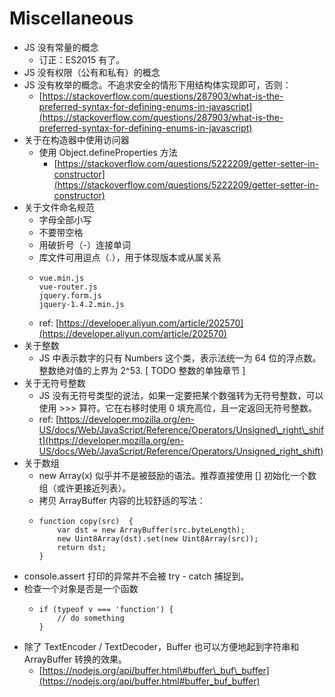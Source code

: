 # Miscellaneous

* JS 没有常量的概念
  * 订正：ES2015 有了。
* JS 没有权限（公有和私有）的概念
* JS 没有枚举的概念。不追求安全的情形下用结构体实现即可，否则：
  * [https://stackoverflow.com/questions/287903/what-is-the-preferred-syntax-for-defining-enums-in-javascript](https://stackoverflow.com/questions/287903/what-is-the-preferred-syntax-for-defining-enums-in-javascript)
* 关于在构造器中使用访问器
  * 使用 Object.defineProperties 方法
    * [https://stackoverflow.com/questions/5222209/getter-setter-in-constructor](https://stackoverflow.com/questions/5222209/getter-setter-in-constructor)
* 关于文件命名规范
  * 字母全部小写
  * 不要带空格
  * 用破折号（-）连接单词
  * 库文件可用逗点（.），用于体现版本或从属关系
  * ```text
    vue.min.js
    vue-router.js
    jquery.form.js
    jquery-1.4.2.min.js
    ```
  * ref: [https://developer.aliyun.com/article/202570](https://developer.aliyun.com/article/202570)
* 关于整数
  * JS 中表示数字的只有 Numbers 这个类，表示法统一为 64 位的浮点数。整数绝对值的上界为 2^53. \[ TODO 整数的单独章节 \]
* 关于无符号整数
  * JS 没有无符号类型的说法，如果一定要把某个数强转为无符号整数，可以使用 &gt;&gt;&gt; 算符。它在右移时使用 0 填充高位，且一定返回无符号整数。
  * ref: [https://developer.mozilla.org/en-US/docs/Web/JavaScript/Reference/Operators/Unsigned\_right\_shift](https://developer.mozilla.org/en-US/docs/Web/JavaScript/Reference/Operators/Unsigned_right_shift)
* 关于数组
  * new Array\(x\) 似乎并不是被鼓励的语法。推荐直接使用 \[\] 初始化一个数组（或许更接近列表）。
  * 拷贝 ArrayBuffer 内容的比较舒适的写法：
  * ```text
    function copy(src)  {
        var dst = new ArrayBuffer(src.byteLength);
        new Uint8Array(dst).set(new Uint8Array(src));
        return dst;
    }
    ```
* console.assert 打印的异常并不会被 try - catch 捕捉到。
* 检查一个对象是否是一个函数
  * ```text
    if (typeof v === 'function') {
        // do something
    }
    ```
* 除了 TextEncoder / TextDecoder，Buffer 也可以方便地起到字符串和 ArrayBuffer 转换的效果。
  * [https://nodejs.org/api/buffer.html\#buffer\_buf\_buffer](https://nodejs.org/api/buffer.html#buffer_buf_buffer)

